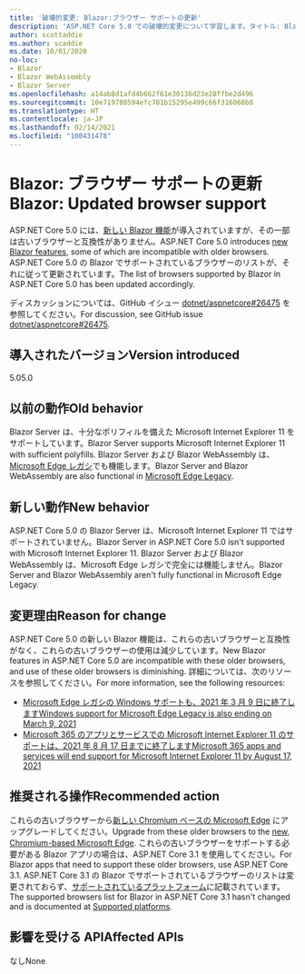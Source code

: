 ```yaml
---
title: '破壊的変更: Blazor:ブラウザー サポートの更新'
description: 'ASP.NET Core 5.0 での破壊的変更について学習します。タイトル: Blazor:ブラウザー サポートの更新'
author: scottaddie
ms.author: scaddie
ms.date: 10/01/2020
no-loc:
- Blazor
- Blazor WebAssembly
- Blazor Server
ms.openlocfilehash: a14ab8d1afd4b662f61e30136d23e28ffbe2d496
ms.sourcegitcommit: 10e719780594efc781b15295e499c66f316068b8
ms.translationtype: HT
ms.contentlocale: ja-JP
ms.lasthandoff: 02/14/2021
ms.locfileid: "100431478"
---
```

# <a name="blazor-updated-browser-support"></a><span data-ttu-id="e56ea-103">Blazor: ブラウザー サポートの更新</span><span class="sxs-lookup"><span data-stu-id="e56ea-103">Blazor: Updated browser support</span></span>

<span data-ttu-id="e56ea-104">ASP.NET Core 5.0 には、[新しい Blazor 機能](https://github.com/dotnet/aspnetcore/issues/21514)が導入されていますが、その一部は古いブラウザーと互換性がありません。</span><span class="sxs-lookup"><span data-stu-id="e56ea-104">ASP.NET Core 5.0 introduces [new Blazor features](https://github.com/dotnet/aspnetcore/issues/21514), some of which are incompatible with older browsers.</span></span> <span data-ttu-id="e56ea-105">ASP.NET Core 5.0 の Blazor でサポートされているブラウザーのリストが、それに従って更新されています。</span><span class="sxs-lookup"><span data-stu-id="e56ea-105">The list of browsers supported by Blazor in ASP.NET Core 5.0 has been updated accordingly.</span></span>

<span data-ttu-id="e56ea-106">ディスカッションについては、GitHub イシュー [dotnet/aspnetcore#26475](https://github.com/dotnet/aspnetcore/issues/26475) を参照してください。</span><span class="sxs-lookup"><span data-stu-id="e56ea-106">For discussion, see GitHub issue [dotnet/aspnetcore#26475](https://github.com/dotnet/aspnetcore/issues/26475).</span></span>

## <a name="version-introduced"></a><span data-ttu-id="e56ea-107">導入されたバージョン</span><span class="sxs-lookup"><span data-stu-id="e56ea-107">Version introduced</span></span>

<span data-ttu-id="e56ea-108">5.0</span><span class="sxs-lookup"><span data-stu-id="e56ea-108">5.0</span></span>

## <a name="old-behavior"></a><span data-ttu-id="e56ea-109">以前の動作</span><span class="sxs-lookup"><span data-stu-id="e56ea-109">Old behavior</span></span>

<span data-ttu-id="e56ea-110">Blazor Server は、十分なポリフィルを備えた Microsoft Internet Explorer 11 をサポートしています。</span><span class="sxs-lookup"><span data-stu-id="e56ea-110">Blazor Server supports Microsoft Internet Explorer 11 with sufficient polyfills.</span></span> <span data-ttu-id="e56ea-111">Blazor Server および Blazor WebAssembly は、[Microsoft Edge レガシ](https://support.microsoft.com/help/4533505/what-is-microsoft-edge-legacy)でも機能します。</span><span class="sxs-lookup"><span data-stu-id="e56ea-111">Blazor Server and Blazor WebAssembly are also functional in [Microsoft Edge Legacy](https://support.microsoft.com/help/4533505/what-is-microsoft-edge-legacy).</span></span>

## <a name="new-behavior"></a><span data-ttu-id="e56ea-112">新しい動作</span><span class="sxs-lookup"><span data-stu-id="e56ea-112">New behavior</span></span>

<span data-ttu-id="e56ea-113">ASP.NET Core 5.0 の Blazor Server は、Microsoft Internet Explorer 11 ではサポートされていません。</span><span class="sxs-lookup"><span data-stu-id="e56ea-113">Blazor Server in ASP.NET Core 5.0 isn't supported with Microsoft Internet Explorer 11.</span></span> <span data-ttu-id="e56ea-114">Blazor Server および Blazor WebAssembly は、Microsoft Edge レガシで完全には機能しません。</span><span class="sxs-lookup"><span data-stu-id="e56ea-114">Blazor Server and Blazor WebAssembly aren't fully functional in Microsoft Edge Legacy.</span></span>

## <a name="reason-for-change"></a><span data-ttu-id="e56ea-115">変更理由</span><span class="sxs-lookup"><span data-stu-id="e56ea-115">Reason for change</span></span>

<span data-ttu-id="e56ea-116">ASP.NET Core 5.0 の新しい Blazor 機能は、これらの古いブラウザーと互換性がなく、これらの古いブラウザーの使用は減少しています。</span><span class="sxs-lookup"><span data-stu-id="e56ea-116">New Blazor features in ASP.NET Core 5.0 are incompatible with these older browsers, and use of these older browsers is diminishing.</span></span> <span data-ttu-id="e56ea-117">詳細については、次のリソースを参照してください。</span><span class="sxs-lookup"><span data-stu-id="e56ea-117">For more information, see the following resources:</span></span>

* [<span data-ttu-id="e56ea-118">Microsoft Edge レガシの Windows サポートも、2021 年 3 月 9 日に終了します</span><span class="sxs-lookup"><span data-stu-id="e56ea-118">Windows support for Microsoft Edge Legacy is also ending on March 9, 2021</span></span>](https://support.microsoft.com/help/4533505/what-is-microsoft-edge-legacy)
* [<span data-ttu-id="e56ea-119">Microsoft 365 のアプリとサービスでの Microsoft Internet Explorer 11 のサポートは、2021 年 8 月 17 日までに終了します</span><span class="sxs-lookup"><span data-stu-id="e56ea-119">Microsoft 365 apps and services will end support for Microsoft Internet Explorer 11 by August 17, 2021</span></span>](/lifecycle/announcements/m365-ie11-microsoft-edge-legacy)

## <a name="recommended-action"></a><span data-ttu-id="e56ea-120">推奨される操作</span><span class="sxs-lookup"><span data-stu-id="e56ea-120">Recommended action</span></span>

<span data-ttu-id="e56ea-121">これらの古いブラウザーから[新しい Chromium ベースの Microsoft Edge](https://www.microsoft.com/edge) にアップグレードしてください。</span><span class="sxs-lookup"><span data-stu-id="e56ea-121">Upgrade from these older browsers to the [new, Chromium-based Microsoft Edge](https://www.microsoft.com/edge).</span></span> <span data-ttu-id="e56ea-122">これらの古いブラウザーをサポートする必要がある Blazor アプリの場合は、ASP.NET Core 3.1 を使用してください。</span><span class="sxs-lookup"><span data-stu-id="e56ea-122">For Blazor apps that need to support these older browsers, use ASP.NET Core 3.1.</span></span> <span data-ttu-id="e56ea-123">ASP.NET Core 3.1 の Blazor でサポートされているブラウザーのリストは変更されておらず、[サポートされているプラットフォーム](/aspnet/core/blazor/supported-platforms?view=aspnetcore-3.1)に記載されています。</span><span class="sxs-lookup"><span data-stu-id="e56ea-123">The supported browsers list for Blazor in ASP.NET Core 3.1 hasn't changed and is documented at [Supported platforms](/aspnet/core/blazor/supported-platforms?view=aspnetcore-3.1).</span></span>

## <a name="affected-apis"></a><span data-ttu-id="e56ea-124">影響を受ける API</span><span class="sxs-lookup"><span data-stu-id="e56ea-124">Affected APIs</span></span>

<span data-ttu-id="e56ea-125">なし</span><span class="sxs-lookup"><span data-stu-id="e56ea-125">None</span></span>

<!--

### Category

ASP.NET Core

### Affected APIs

Not detectable via API analysis

-->
